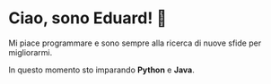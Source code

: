 # Ciao, sono Eduard! 👋

Mi piace programmare e sono sempre alla ricerca di nuove sfide per migliorarmi. 

In questo momento sto imparando **Python** e **Java**.

